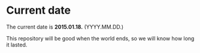 # Current date

The current date is **2015.01.18.** (YYYY.MM.DD.)

This repository will be good when the world ends, so we will know how long it lasted.